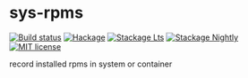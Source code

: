 # sys-rpms

[![Build status](https://img.shields.io/travis/juhp/sys-rpms.svg?logo=travis)](https://travis-ci.org/juhp/sys-rpms)
[![Hackage](https://img.shields.io/hackage/v/sys-rpms.svg?logo=haskell)](https://hackage.haskell.org/package/sys-rpms)
[![Stackage Lts](http://stackage.org/package/sys-rpms/badge/lts)](http://stackage.org/lts/package/sys-rpms)
[![Stackage Nightly](http://stackage.org/package/sys-rpms/badge/nightly)](http://stackage.org/nightly/package/sys-rpms)
[![MIT license](https://img.shields.io/badge/license-MIT-blue.svg)](LICENSE)

record installed rpms in system or container
